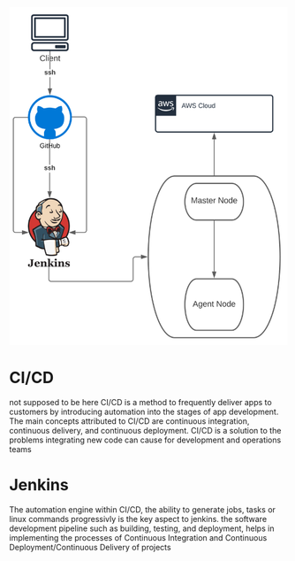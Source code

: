 ![image](https://raw.githubusercontent.com/GNUKalashnikov/jenkins/8937b4bceec4a15c6e8b5abd5fceb950017c0c79/jenkins.svg)
# CI/CD

not supposed to be here
CI/CD is a method to frequently deliver apps to customers by introducing automation into the stages of app development. The main concepts attributed to CI/CD are continuous integration, continuous delivery, and continuous deployment. CI/CD is a solution to the problems integrating new code can cause for development and operations teams

# Jenkins

The automation engine within CI/CD, the ability to generate jobs, tasks or linux commands progressivly is the key aspect to jenkins.
the software development pipeline such as building, testing, and deployment, helps in implementing the processes of Continuous Integration and Continuous Deployment/Continuous Delivery of projects
